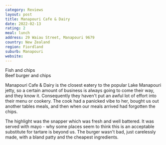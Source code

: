 ```yaml
---
category: Reviews
layout: post
title: Manapouri Cafe & Dairy
date: 2022-02-13
rating: 2
meal: lunch
address: 29 Waiau Street, Manapouri 9679
country: New Zealand
region: Fiordland
suburb: Manapouri
website:
---
```

Fish and chips  
Beef burger and chips  

Manapouri Cafe & Dairy is the closest eatery to the popular Lake Manapouri jetty, so a certain amount of business is always going to come their way, and they know it. Consequently they haven't put an awful lot of effort into their menu or cookery. The cook had a panicked vibe to her, bought us out another tables meals, and then when our meals arrived had forgotten the chips. 

The highlight was the snapper which was fresh and well battered. It was served with mayo - why some places seem to think this is an acceptable substitute for tartare is beyond us. The burger wasn't bad, just carelessly made, with a bland patty and the cheapest ingredients. 
